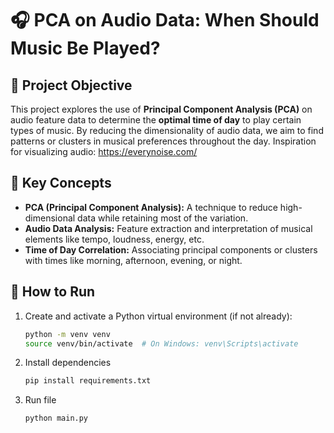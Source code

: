 # 🎧 PCA on Audio Data: When Should Music Be Played?

## 📌 Project Objective

This project explores the use of **Principal Component Analysis (PCA)** on audio feature data to determine the **optimal time of day** to play certain types of music. By reducing the dimensionality of audio data, we aim to find patterns or clusters in musical preferences throughout the day.
Inspiration for visualizing audio: https://everynoise.com/
## 🧠 Key Concepts

- **PCA (Principal Component Analysis):** A technique to reduce high-dimensional data while retaining most of the variation.
- **Audio Data Analysis:** Feature extraction and interpretation of musical elements like tempo, loudness, energy, etc.
- **Time of Day Correlation:** Associating principal components or clusters with times like morning, afternoon, evening, or night.


## 🚀 How to Run

1. Create and activate a Python virtual environment (if not already):
   ```bash
   python -m venv venv
   source venv/bin/activate  # On Windows: venv\Scripts\activate
   ```
2. Install dependencies
   ```bash
   pip install requirements.txt
   ```
3. Run file
   ```bash
   python main.py
   ```

